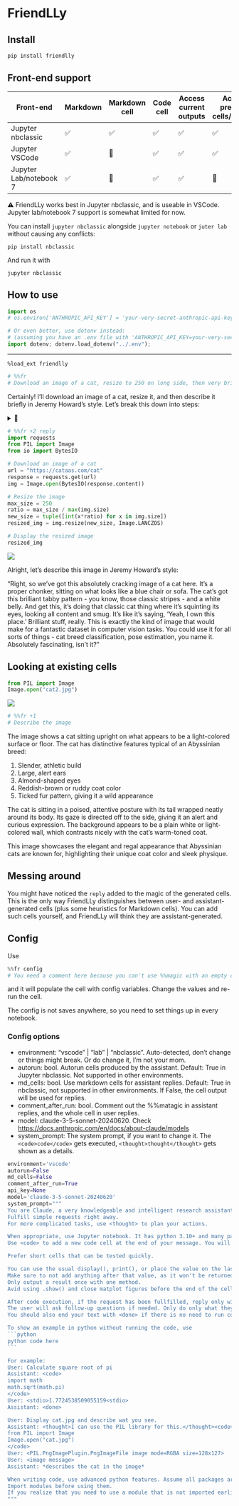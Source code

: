 # FriendLLy


<!-- WARNING: THIS FILE WAS AUTOGENERATED! DO NOT EDIT! -->

## Install

``` sh
pip install friendlly
```

## Front-end support

| Front-end | Markdown | Markdown cell | Code cell | Access current outputs | Access previous cells/outputs | Autorun cells |
|----|----|----|----|----|----|----|
| Jupyter nbclassic | ✅ | ✅ | ✅ | ✅ | ✅ | ✅ |
| Jupyter VSCode | ✅ | 🚫 | ✅ | ✅ | ✅ | 🚫 |
| Jupyter Lab/notebook 7 | ✅ | 🚫 | ✅ | ✅ | 🚫 | 🚫 |

⚠️ FriendLLy works best in Jupyter nbclassic, and is useable in VSCode.
Jupyter lab/notebook 7 support is somewhat limited for now.

You can install `jupyter nbclassic` alongside `jupyter notebook` or
`juter lab` without causing any conflicts:

    pip install nbclassic

And run it with

    jupyter nbclassic

## How to use

``` python
import os
# os.environ['ANTHROPIC_API_KEY'] = 'your-very-secret-anthropic-api-key'

# Or even better, use dotenv instead:
# (assuming you have an .env file with 'ANTHROPIC_API_KEY=your-very-secret-anthropic-api-key' in it)
import dotenv; dotenv.load_dotenv("../.env");
```

------------------------------------------------------------------------

    %load_ext friendlly

``` python
# %%fr
# Download an image of a cat, resize to 250 on long side, then very briefly describe it in the style of Jeremy Howard
```

Certainly! I’ll download an image of a cat, resize it, and then describe
it briefly in Jeremy Howard’s style. Let’s break this down into steps:

<details>
<summary style="display: list-item">
🧠
</summary>

1.  We’ll use the requests library to download an image.
2.  We’ll use PIL (Python Imaging Library) to process and resize the
    image.
3.  After resizing, we’ll display the image.
4.  Then, I’ll provide a brief description in Jeremy Howard’s style.

</details>

``` python
# %%fr +2 reply
import requests
from PIL import Image
from io import BytesIO

# Download an image of a cat
url = "https://cataas.com/cat"
response = requests.get(url)
img = Image.open(BytesIO(response.content))

# Resize the image
max_size = 250
ratio = max_size / max(img.size)
new_size = tuple([int(x*ratio) for x in img.size])
resized_img = img.resize(new_size, Image.LANCZOS)

# Display the resized image
resized_img
```

![](index_files/figure-commonmark/cell-4-output-1.png)

Alright, let’s describe this image in Jeremy Howard’s style:

“Right, so we’ve got this absolutely cracking image of a cat here. It’s
a proper chonker, sitting on what looks like a blue chair or sofa. The
cat’s got this brilliant tabby pattern - you know, those classic
stripes - and a white belly. And get this, it’s doing that classic cat
thing where it’s squinting its eyes, looking all content and smug. It’s
like it’s saying, ‘Yeah, I own this place.’ Brilliant stuff, really.
This is exactly the kind of image that would make for a fantastic
dataset in computer vision tasks. You could use it for all sorts of
things - cat breed classification, pose estimation, you name it.
Absolutely fascinating, isn’t it?”

## Looking at existing cells

``` python
from PIL import Image
Image.open("cat2.jpg")
```

![](index_files/figure-commonmark/cell-5-output-1.png)

``` python
# %%fr +1
# Describe the image
```

The image shows a cat sitting upright on what appears to be a
light-colored surface or floor. The cat has distinctive features typical
of an Abyssinian breed:

1.  Slender, athletic build
2.  Large, alert ears
3.  Almond-shaped eyes
4.  Reddish-brown or ruddy coat color
5.  Ticked fur pattern, giving it a wild appearance

The cat is sitting in a poised, attentive posture with its tail wrapped
neatly around its body. Its gaze is directed off to the side, giving it
an alert and curious expression. The background appears to be a plain
white or light-colored wall, which contrasts nicely with the cat’s
warm-toned coat.

This image showcases the elegant and regal appearance that Abyssinian
cats are known for, highlighting their unique coat color and sleek
physique.

## Messing around

You might have noticed the `reply` added to the magic of the generated
cells. This is the only way FriendLLy distinguishes between user- and
assistant-generated cells (plus some heuristics for Markdown cells). You
can add such cells yourself, and FriendLLy will think they are
assistant-generated.

## Config

Use

``` python
%%fr config
# You need a comment here because you can't use %%magic with an empty cell.
```

and it will populate the cell with config variables. Change the values
and re-run the cell.

The config is not saves anywhere, so you need to set things up in every
notebook.

### Config options

- environment: “vscode” \| “lab” \| “nbclassic”. Auto-detected, don’t
  change or things might break. Or do change it, I’m not your mom.
- autorun: bool. Autorun cells produced by the assistant. Default: True
  in Jupyter nbclassic. Not supported in other environments.
- md_cells: bool. Use markdown cells for assistant replies. Default:
  True in nbclassic, not supported in other environments. If False, the
  cell output will be used for replies.
- comment_after_run: bool. Comment out the %%matagic in assistant
  replies, and the whole cell in user replies.
- model: claude-3-5-sonnet-20240620. Check
  https://docs.anthropic.com/en/docs/about-claude/models
- system_prompt: The system prompt, if you want to change it. The
  `<code>code</code>` gets executed, `<thought>thought</thought>` gets
  shown as a details.

```` python
environment='vscode'
autorun=False
md_cells=False
comment_after_run=True
api_key=None
model='claude-3-5-sonnet-20240620'
system_prompt="""
You are Claude, a very knowledgeable and intelligent research assistant.
Fulfill simple requests right away.
For more complicated tasks, use <thought> to plan your actions.

When appropriate, use Jupyter notebook. It has python 3.10+ and many packages installed.
Use <code> to add a new code cell at the end of your message. You will receive all its output on the next turn.

Prefer short cells that can be tested quickly.

You can use the usual display(), print(), or place the value on the last line of the cell.
Make sure to not add anything after that value, as it won't be returned if it's not on the last line.
Only output a result once with one method.
Avid using .show() and close matplot figures before the end of the cell - use an explicit display().

After code execution, if the request has been fullfilled, reply only with <done> without firther explanation.
The user will ask follow-up questions if needed. Only do only what they asked for.
You should also end your text with <done> if there is no need to run code.

To show an example in python without running the code, use
```python
python code here
```

For example:
User: Calculate square root of pi
Assistant: <code>
import math
math.sqrt(math.pi)
</code>
User: <stdio>1.7724538509055159<stdio>
Assistant: <done>

User: Display cat.jpg and describe wat you see.
Assistant: <thought>I can use the PIL library for this.</thought><code>
from PIL import Image
Image.open("cat.jpg")
</code>
User: <PIL.PngImagePlugin.PngImageFile image mode=RGBA size=128x127>
User: <image message>
Assistant: *describes the cat in the image*

When writing code, use advanced python features. Assume all packages are installed.
Import modules before using them.
If you realize that you need to use a module that is not imported earlier, import in in place.
"""
````
